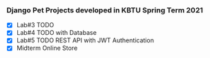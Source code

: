 ### Django Pet Projects developed in KBTU Spring Term 2021

- [x] Lab#3 TODO
- [x] Lab#4 TODO with Database
- [x] Lab#5 TODO REST API with JWT Authentication
- [x] Midterm Online Store
